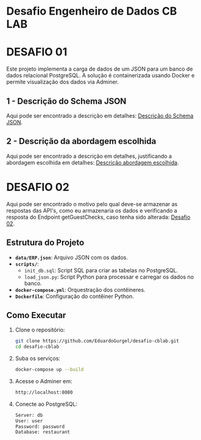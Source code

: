 # Desafio Engenheiro de Dados CB LAB
# DESAFIO 01

Este projeto implementa a carga de dados de um JSON para um banco de dados relacional PostgreSQL. A solução é containerizada usando Docker e permite visualização dos dados via Adminer.

## 1 - Descrição do Schema JSON
Aqui pode ser encontrado a descrição em detalhes:
[Descrição do Schema JSON](/schema/descricao_schema_json.md).

## 2 - Descrição da abordagem escolhida
Aqui pode ser encontrado a descrição em detalhes, justificando a abordagem escolhida em detalhes:
[Descrição abordagem escolhida](/scripts/descricao_abordagem_escolhida.md).

# DESAFIO 02
Aqui pode ser encontrado o motivo pelo qual deve-se armazenar as respostas das API's, como eu armazenaria os dados e verificando a resposta do Endpoint getGuestChecks, caso tenha sido alterada: 
[Desafio 02](/data_lake/desafio_02.md).

## Estrutura do Projeto

- **`data/ERP.json`**: Arquivo JSON com os dados.
- **`scripts/`**:
  - `init_db.sql`: Script SQL para criar as tabelas no PostgreSQL.
  - `load_json.py`: Script Python para processar e carregar os dados no banco.
- **`docker-compose.yml`**: Orquestração dos contêineres.
- **`Dockerfile`**: Configuração do contêiner Python.

## Como Executar

1. Clone o repositório:
   ```bash
   git clone https://github.com/EduardoGurgel/desafio-cblab.git
   cd desafio-cblab
2. Suba os serviços:
    ```bash
    docker-compose up --build
3. Acesse o Adminer em: 
    ```bash
    http://localhost:8080
3. Conecte ao PostgreSQL:
    ```bash
    Server: db
    User: user
    Password: password
    Database: restaurant